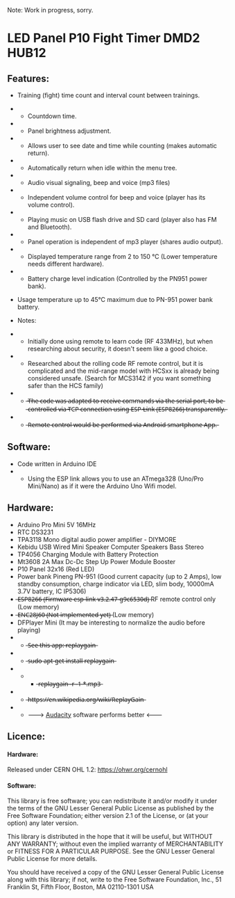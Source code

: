 Note: Work in progress, sorry.

# LED Panel P10 Fight Timer DMD2 HUB12

## Features:
- Training (fight) time count and interval count between trainings.
- - Countdown time.
- - Panel brightness adjustment.
- - Allows user to see date and time while counting (makes automatic return).
- - Automatically return when idle within the menu tree.
- - Audio visual signaling, beep and voice (mp3 files)
- - Independent volume control for beep and voice (player has its volume control).
- - Playing music on USB flash drive and SD card (player also has FM and Bluetooth).
- - Panel operation is independent of mp3 player (shares audio output).
- - Displayed temperature range from 2 to 150 °C (Lower temperature needs different hardware).
- - Battery charge level indication (Controlled by the PN951 power bank).

- Usage temperature up to 45°C maximum due to PN-951 power bank battery.

- Notes:
- - Initially done using remote to learn code (RF 433MHz), but when researching about security, it doesn't seem like a good choice.
- - Researched about the rolling code RF remote control, but it is complicated and the mid-range model with HCSxx is already being considered unsafe.
    (Search for MCS3142 if you want something safer than the HCS family)
- -  ̶T̶h̶e̶ ̶c̶o̶d̶e̶ ̶w̶a̶s̶ ̶a̶d̶a̶p̶t̶e̶d̶ ̶t̶o̶ ̶r̶e̶c̶e̶i̶v̶e̶ ̶c̶o̶m̶m̶a̶n̶d̶s̶ ̶v̶i̶a̶ ̶t̶h̶e̶ ̶s̶e̶r̶i̶a̶l̶ ̶p̶o̶r̶t̶,̶ ̶t̶o̶ ̶b̶e̶ ̶c̶o̶n̶t̶r̶o̶l̶l̶e̶d̶ ̶v̶i̶a̶ ̶T̶C̶P̶ ̶c̶o̶n̶n̶e̶c̶t̶i̶o̶n̶ ̶u̶s̶i̶n̶g̶ ̶E̶S̶P̶-̶L̶i̶n̶k̶ ̶(̶E̶S̶P̶8̶2̶6̶6̶)̶ ̶t̶r̶a̶n̶s̶p̶a̶r̶e̶n̶t̶l̶y̶.̶
- -  ̶R̶e̶m̶o̶t̶e̶ ̶c̶o̶n̶t̶r̶o̶l̶ ̶w̶o̶u̶l̶d̶ ̶b̶e̶ ̶p̶e̶r̶f̶o̶r̶m̶e̶d̶ ̶v̶i̶a̶ ̶A̶n̶d̶r̶o̶i̶d̶ ̶s̶m̶a̶r̶t̶p̶h̶o̶n̶e̶ ̶A̶p̶p̶.̶

## Software:
- Code written in Arduino IDE
- - Using the ESP link allows you to use an ATmega328 (Uno/Pro Mini/Nano) as if it were the Arduino Uno Wifi model.

## Hardware:
- Arduino Pro Mini 5V 16MHz
- RTC DS3231
- TPA3118 Mono digital audio power amplifier - DIYMORE
- Kebidu USB Wired Mini Speaker Computer Speakers Bass Stereo
- TP4056 Charging Module with Battery Protection
- Mt3608 2A Max Dc-Dc Step Up Power Module Booster 
- P10 Panel 32x16 (Red LED)
- Power bank Pineng PN-951 (Good current capacity (up to 2 Amps), low standby consumption, charge indicator via LED, slim body, 10000mA 3.7V battery, IC IP5306)
-  ̶E̶S̶P̶8̶2̶6̶6̶ ̶(̶F̶i̶r̶m̶w̶a̶r̶e̶ ̶e̶s̶p̶-̶l̶i̶n̶k̶ ̶v̶3̶.̶2̶.̶4̶7̶-̶g̶9̶c̶6̶5̶3̶0̶d̶)̶ RF remote control only (Low memory)
-  ̶E̶N̶C̶2̶8̶J̶6̶0̶ ̶(̶N̶o̶t̶ ̶i̶m̶p̶l̶e̶m̶e̶n̶t̶e̶d̶ ̶y̶e̶t̶)̶ (Low memory)
- DFPlayer Mini (It may be interesting to normalize the audio before playing)
- -  ̶S̶e̶e̶ ̶t̶h̶i̶s̶ ̶a̶p̶p̶:̶ ̶r̶e̶p̶l̶a̶y̶g̶a̶i̶n̶
- -  ̶s̶u̶d̶o̶ ̶a̶p̶t̶-̶g̶e̶t̶ ̶i̶n̶s̶t̶a̶l̶l̶ ̶r̶e̶p̶l̶a̶y̶g̶a̶i̶n̶
- - -  ̶r̶e̶p̶l̶a̶y̶g̶a̶i̶n̶ ̶-̶r̶ ̶-̶1̶ ̶*̶.̶m̶p̶3̶
- -  ̶h̶t̶t̶p̶s̶:̶/̶/̶e̶n̶.̶w̶i̶k̶i̶p̶e̶d̶i̶a̶.̶o̶r̶g̶/̶w̶i̶k̶i̶/̶R̶e̶p̶l̶a̶y̶G̶a̶i̶n̶
- - ---> [Audacity](https://www.youtube.com/watch?v=RC5sHYV95Lo) software performs better <---

## Licence:

#### Hardware:
Released under CERN OHL 1.2: https://ohwr.org/cernohl

#### Software:
This library is free software; you can redistribute it and/or modify it under the terms of the GNU Lesser General Public License as published by the Free Software Foundation; either version 2.1 of the License, or (at your option) any later version.

This library is distributed in the hope that it will be useful, but WITHOUT ANY WARRANTY; without even the implied warranty of MERCHANTABILITY or FITNESS FOR A PARTICULAR PURPOSE. See the GNU Lesser General Public License for more details.

You should have received a copy of the GNU Lesser General Public License along with this library; if not, write to the Free Software Foundation, Inc., 51 Franklin St, Fifth Floor, Boston, MA 02110-1301 USA
